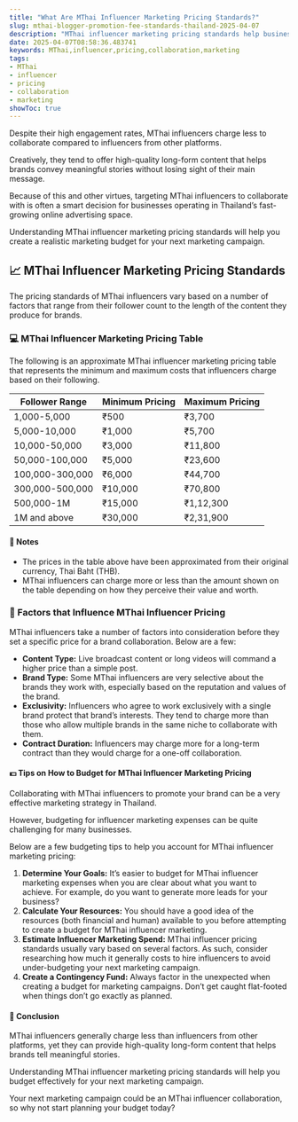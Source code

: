 ```yaml
---
title: "What Are MThai Influencer Marketing Pricing Standards?"
slug: mthai-blogger-promotion-fee-standards-thailand-2025-04-07
description: "MThai influencer marketing pricing standards help businesses plan their next marketing campaign in Thailand. They help create a realistic marketing budget."
date: 2025-04-07T08:58:36.483741
keywords: MThai,influencer,pricing,collaboration,marketing
tags:
- MThai
- influencer
- pricing
- collaboration
- marketing
showToc: true
---
```


Despite their high engagement rates, MThai influencers charge less to collaborate compared to influencers from other platforms. 

Creatively, they tend to offer high-quality long-form content that helps brands convey meaningful stories without losing sight of their main message.

Because of this and other virtues, targeting MThai influencers to collaborate with is often a smart decision for businesses operating in Thailand’s fast-growing online advertising space.

Understanding MThai influencer marketing pricing standards will help you create a realistic marketing budget for your next marketing campaign.

## 📈 MThai Influencer Marketing Pricing Standards

The pricing standards of MThai influencers vary based on a number of factors that range from their follower count to the length of the content they produce for brands.

### 💻 MThai Influencer Marketing Pricing Table

The following is an approximate MThai influencer marketing pricing table that represents the minimum and maximum costs that influencers charge based on their following.

| Follower Range       | Minimum Pricing | Maximum Pricing |
|----------------------|-----------------|-----------------|
| 1,000-5,000          | ₹500            | ₹3,700          |
| 5,000-10,000         | ₹1,000          | ₹5,700          |
| 10,000-50,000        | ₹3,000          | ₹11,800         |
| 50,000-100,000       | ₹5,000          | ₹23,600         |
| 100,000-300,000      | ₹6,000          | ₹44,700         |
| 300,000-500,000      | ₹10,000         | ₹70,800         |
| 500,000-1M           | ₹15,000         | ₹1,12,300      |
| 1M and above         | ₹30,000         | ₹2,31,900      |

#### 📃 Notes

- The prices in the table above have been approximated from their original currency, Thai Baht (THB).
- MThai influencers can charge more or less than the amount shown on the table depending on how they perceive their value and worth.
  
### 📢 Factors that Influence MThai Influencer Pricing

MThai influencers take a number of factors into consideration before they set a specific price for a brand collaboration. Below are a few:

- **Content Type:** Live broadcast content or long videos will command a higher price than a simple post.
- **Brand Type:** Some MThai influencers are very selective about the brands they work with, especially based on the reputation and values of the brand.
- **Exclusivity:** Influencers who agree to work exclusively with a single brand protect that brand’s interests. They tend to charge more than those who allow multiple brands in the same niche to collaborate with them.
- **Contract Duration:** Influencers may charge more for a long-term contract than they would charge for a one-off collaboration.

#### 💵 Tips on How to Budget for MThai Influencer Marketing Pricing

Collaborating with MThai influencers to promote your brand can be a very effective marketing strategy in Thailand. 

However, budgeting for influencer marketing expenses can be quite challenging for many businesses.

Below are a few budgeting tips to help you account for MThai influencer marketing pricing:

1. **Determine Your Goals:** It’s easier to budget for MThai influencer marketing expenses when you are clear about what you want to achieve. For example, do you want to generate more leads for your business?
2. **Calculate Your Resources:** You should have a good idea of the resources (both financial and human) available to you before attempting to create a budget for MThai influencer marketing.
3. **Estimate Influencer Marketing Spend:** MThai influencer pricing standards usually vary based on several factors. As such, consider researching how much it generally costs to hire influencers to avoid under-budgeting your next marketing campaign.
4. **Create a Contingency Fund:** Always factor in the unexpected when creating a budget for marketing campaigns. Don’t get caught flat-footed when things don’t go exactly as planned.

#### 📌 Conclusion

MThai influencers generally charge less than influencers from other platforms, yet they can provide high-quality long-form content that helps brands tell meaningful stories.

Understanding MThai influencer marketing pricing standards will help you budget effectively for your next marketing campaign.

Your next marketing campaign could be an MThai influencer collaboration, so why not start planning your budget today?